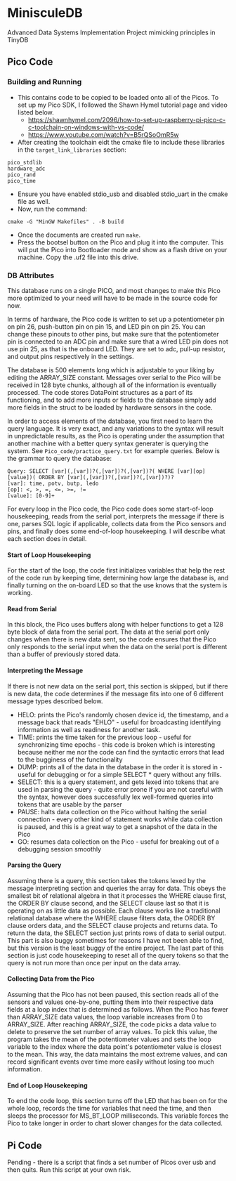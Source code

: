 # MinisculeDB
Advanced Data Systems Implementation Project mimicking principles in TinyDB

## Pico Code

### Building and Running
- This contains code to be copied to be loaded onto all of the Picos. To set up my Pico SDK, I followed the Shawn Hymel tutorial page and video listed below.
    - https://shawnhymel.com/2096/how-to-set-up-raspberry-pi-pico-c-c-toolchain-on-windows-with-vs-code/
    - https://www.youtube.com/watch?v=B5rQSoOmR5w
- After creating the toolchain eidt the cmake file to include these libraries in the `target_link_libraries` section:
```
pico_stdlib
hardware_adc
pico_rand
pico_time
```
- Ensure you have enabled stdio_usb and disabled stdio_uart in the cmake file as well.
- Now, run the command:
```
cmake -G "MinGW Makefiles" . -B build
```
- Once the documents are created run `make`.
- Press the bootsel button on the Pico and plug it into the computer. This will put the Pico into Bootloader mode and show as a flash drive on your machine. Copy the .uf2 file into this drive.

### DB Attributes
This database runs on a single PICO, and most changes to make this Pico more optimized to your need will have to be made in the source code for now.

In terms of hardware, the Pico code is written to set up a potentiometer pin on pin 26, push-button pin on pin 15, and LED pin on pin 25. You can change these pinouts to other pins, but make sure that the potentiometer pin is connected to an ADC pin and make sure that a wired LED pin does not use pin 25, as that is the onboard LED. They are set to adc, pull-up resistor, and output pins respectively in the settings.

The database is 500 elements long which is adjustable to your liking by editing the ARRAY_SIZE constant. Messages over serial to the Pico will be received in 128 byte chunks, although all of the information is eventually processed. The code stores DataPoint structures as a part of its functioning, and to add more inputs or fields to the database simply add more fields in the struct to be loaded by hardware sensors in the code.

In order to access elements of the database, you first need to learn the query language. It is very exact, and any variations to the syntax will result in unpredictable results, as the Pico is operating under the assumption that another machine with a better query syntax generater is querying the system. See `Pico_code/practice_query.txt` for example queries. Below is the grammar to query the database:
```
Query: SELECT [var](,[var])?(,[var])?(,[var])?( WHERE [var][op][value])( ORDER BY [var](,[var])?(,[var])?(,[var])?)?
[var]: time, potv, butp, ledo
[op]: <, >, =, <=, >=, !=
[value]: [0-9]+
```
For every loop in the Pico code, the Pico code does some start-of-loop housekeeping, reads from the serial port, interprets the message if there is one, parses SQL logic if applicable, collects data from the Pico sensors and pins, and finally does some end-of-loop housekeeping. I will describe what each section does in detail.

#### Start of Loop Housekeeping
For the start of the loop, the code first initializes variables that help the rest of the code run by keeping time, determining how large the database is, and finally turning on the on-board LED so that the use knows that the system is working.

#### Read from Serial
In this block, the Pico uses buffers along with helper functions to get a 128 byte block of data from the serial port. The data at the serial port only changes when there is new data sent, so the code ensures that the Pico only responds to the serial input when the data on the serial port is different than a buffer of previously stored data.

#### Interpreting the Message
If there is not new data on the serial port, this section is skipped, but if there is new data, the code determines if the message fits into one of 6 different message types described below.

- HELO: prints the Pico's randomly chosen device id, the timestamp, and a message back that reads "EHLO" - useful for broadcasting identifying information as well as readiness for another task.
- TIME: prints the time taken for the previous loop - useful for synchronizing time epochs - this code is broken which is interesting because neither me nor the code can find the syntactic errors that lead to the bugginess of the functionality
- DUMP: prints all of the data in the database in the order it is stored in - useful for debugging or for a simple SELECT * query without any frills.
- SELECT: this is a query statement, and gets lexed into tokens that are used in parsing the query - quite error prone if you are not careful with the syntax, however does successfully lex well-formed queries into tokens that are usable by the parser
- PAUSE: halts data collection on the Pico without halting the serial connection - every other kind of statement works while data collection is paused, and this is a great way to get a snapshot of the data in the Pico
- GO: resumes data collection on the Pico - useful for breaking out of a debugging session smoothly

#### Parsing the Query
Assuming there is a query, this section takes the tokens lexed by the message interpreting section and queries the array for data. This obeys the smallest bit of relational algebra in that it processes the WHERE clause first, the ORDER BY clause second, and the SELECT clause last so that it is operating on as little data as possible. Each clause works like a traditional relational database where the WHERE clause filters data, the ORDER BY clause orders data, and the SELECT clause projects and returns data. To return the data, the SELECT section just prints rows of data to serial output. This part is also buggy sometimes for reasons I have not been able to find, but this version is the least buggy of the entire project. The last part of this section is just code housekeeping to reset all of the query tokens so that the query is not run more than once per input on the data array.

#### Collecting Data from the Pico
Assuming that the Pico has not been paused, this section reads all of the sensors and values one-by-one, putting them into their respective data fields at a loop index that is determined as follows. When the Pico has fewer than ARRAY_SIZE data values, the loop variable increases from 0 to ARRAY_SIZE. After reaching ARRAY_SIZE, the code picks a data value to delete to preserve the set number of array values. To pick this value, the program takes the mean of the potentiometer values and sets the loop variable to the index where the data point's potentiometer value is closest to the mean. This way, the data maintains the most extreme values, and can record significant events over time more easily without losing too much information.

#### End of Loop Housekeeping
To end the code loop, this section turns off the LED that has been on for the whole loop, records the time for variables that need the time, and then sleeps the processor for MS_BT_LOOP milliseconds. This variable forces the Pico to take longer in order to chart slower changes for the data collected.

## Pi Code
Pending - there is a script that finds a set number of Picos over usb and then quits. Run this script at your own risk.

